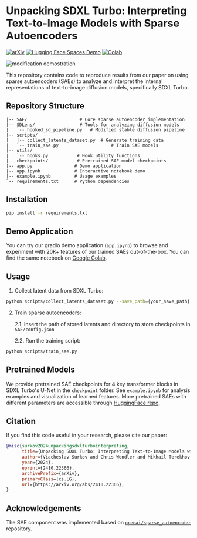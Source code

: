 # Unpacking SDXL Turbo: Interpreting Text-to-Image Models with Sparse Autoencoders

[![arXiv](https://img.shields.io/badge/arXiv-Paper-red)](https://arxiv.org/abs/2410.22366) 
[![Hugging Face Spaces Demo](https://img.shields.io/badge/Hugging%20Face-Demo-blue)](https://huggingface.co/spaces/surokpro2/Unboxing_SDXL_with_SAEs) 
[![Colab](https://img.shields.io/badge/Colab-Notebook-yellow)](https://colab.research.google.com/drive/1Sd-g3w2Fwv7pc_fxgeQOR3S_RKr18qMP?usp=sharing)


![modification demostration](resourses/image.png)

This repository contains code to reproduce results from our paper on using sparse autoencoders (SAEs) to analyze and interpret the internal representations of text-to-image diffusion models, specifically SDXL Turbo.


## Repository Structure

```
|-- SAE/                    # Core sparse autoencoder implementation
|-- SDLens/                 # Tools for analyzing diffusion models
|   `-- hooked_sd_pipeline.py   # Modified stable diffusion pipeline
|-- scripts/
|   |-- collect_latents_dataset.py  # Generate training data
|   `-- train_sae.py                    # Train SAE models
|-- utils/
|   `-- hooks.py           # Hook utility functions
|-- checkpoints/           # Pretrained SAE model checkpoints
|-- app.py                # Demo application
|-- app.ipynb             # Interactive notebook demo
|-- example.ipynb         # Usage examples
`-- requirements.txt      # Python dependencies
```

## Installation

```bash
pip install -r requirements.txt
```

## Demo Application

You can try our gradio demo application (`app.ipynb`) to browse and experiment with 20K+ features of our trained SAEs out-of-the-box. You can find the same notebook on [Google Colab](https://colab.research.google.com/drive/1Sd-g3w2Fwv7pc_fxgeQOR3S_RKr18qMP?usp=sharing).

## Usage

1. Collect latent data from SDXL Turbo:
```bash
python scripts/collect_latents_dataset.py --save_path={your_save_path}
```

2. Train sparse autoencoders:

    2.1. Insert the path of stored latents and directory to store checkpoints in `SAE/config.json`

    2.2. Run the training script:

```bash
python scripts/train_sae.py
```

## Pretrained Models

We provide pretrained SAE checkpoints for 4 key transformer blocks in SDXL Turbo's U-Net in the `checkpoint` folder. See `example.ipynb` for analysis examples and visualization of learned features. More pretrained SAEs with different parameters are accessible through [HuggingFace repo](https://huggingface.co/surokpro2/sdxl-saes/tree/main).


## Citation

If you find this code useful in your research, please cite our paper:

```bibtex
@misc{surkov2024unpackingsdxlturbointerpreting,
      title={Unpacking SDXL Turbo: Interpreting Text-to-Image Models with Sparse Autoencoders}, 
      author={Viacheslav Surkov and Chris Wendler and Mikhail Terekhov and Justin Deschenaux and Robert West and Caglar Gulcehre},
      year={2024},
      eprint={2410.22366},
      archivePrefix={arXiv},
      primaryClass={cs.LG},
      url={https://arxiv.org/abs/2410.22366}, 
}
```

## Acknowledgements

The SAE component was implemented based on [`openai/sparse_autoencoder`](https://github.com/openai/sparse_autoencoder) repository.

